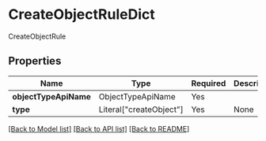# CreateObjectRuleDict

CreateObjectRule

## Properties
| Name | Type | Required | Description |
| ------------ | ------------- | ------------- | ------------- |
**objectTypeApiName** | ObjectTypeApiName | Yes |  |
**type** | Literal["createObject"] | Yes | None |


[[Back to Model list]](../../../README.md#models-v1-link) [[Back to API list]](../../README.md#documentation-for-api-endpoints) [[Back to README]](../../README.md)
